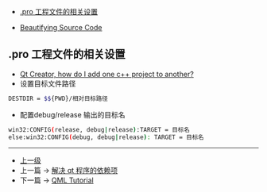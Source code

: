 <!-- Qt Creator 的一些配置 -->


<!-- @import "[TOC]" {cmd="toc" depthFrom=1 depthTo=6 orderedList=false} -->

<!-- code_chunk_output -->

- [.pro 工程文件的相关设置](#pro-工程文件的相关设置)

<!-- /code_chunk_output -->


* [Beautifying Source Code](https://doc.qt.io/qtcreator/creator-beautifier.html)

## .pro 工程文件的相关设置
* [Qt Creator, how do I add one c++ project to another?](https://stackoverflow.com/questions/16876690/qt-creator-how-do-i-add-one-c-project-to-another)
* 设置目标文件路径
```sh
DESTDIR = $${PWD}/相对目标路径
```
* 配置debug/release 输出的目标名
```sh
win32:CONFIG(release, debug|release):TARGET = 目标名
else:win32:CONFIG(debug, debug|release): TARGET = 目标名
```

---
- [上一级](README.md)
- 上一篇 -> [解决 qt 程序的依赖项](deployqt.md)
- 下一篇 -> [QML Tutorial](qml.md)
